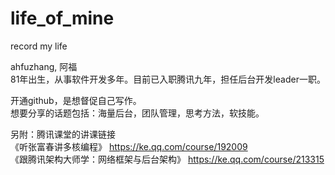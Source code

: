 # life_of_mine
record my life

ahfuzhang, 阿福<br/>
81年出生，从事软件开发多年。目前已入职腾讯九年，担任后台开发leader一职。<br/>

开通github，是想督促自己写作。<br/>
想要分享的话题包括：海量后台，团队管理，思考方法，软技能。<br/>

另附：腾讯课堂的讲课链接<br/>
  《听张富春讲多核编程》   https://ke.qq.com/course/192009<br/>
  《跟腾讯架构大师学：网络框架与后台架构》   https://ke.qq.com/course/213315<br/>
  
